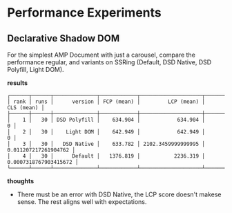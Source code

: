 # Performance Experiments

## Declarative Shadow DOM

For the simplest AMP Document with just a carousel, compare the performance regular, and variants on SSRing (Default, DSD Native, DSD Polyfill, Light DOM).

**results**
``` 
┌──────┬──────┬──────────────┬────────────┬────────────────────┬───────────────────────┐
│ rank │ runs │      version │ FCP (mean) │         LCP (mean) │            CLS (mean) │
├──────┼──────┼──────────────┼────────────┼────────────────────┼───────────────────────┤
│    1 │   30 │ DSD Polyfill │    634.904 │            634.904 │                     0 │
│    2 │   30 │    Light DOM │    642.949 │            642.949 │                     0 │
│    3 │   30 │   DSD Native │    633.782 │ 2102.3459999999995 │  0.011207217261904762 │
│    4 │   30 │      Default │   1376.819 │           2236.319 │ 0.0007318767903415672 │
└──────┴──────┴──────────────┴────────────┴────────────────────┴───────────────────────┘
```

**thoughts**
- There must be an error with DSD Native, the LCP score doesn't makese sense. The rest aligns well with expectations.
